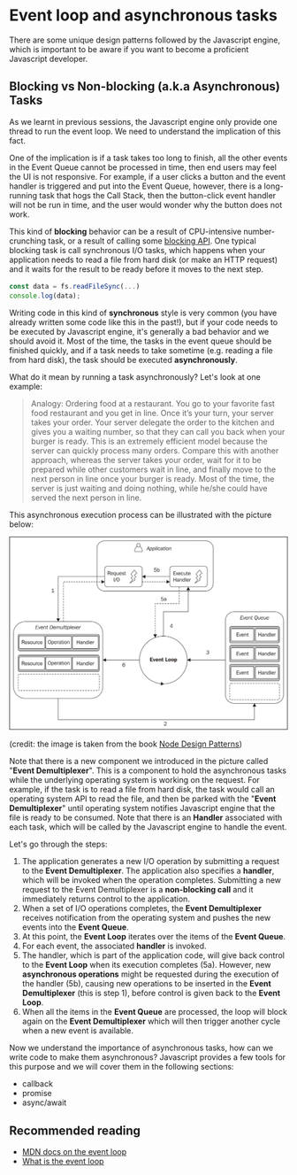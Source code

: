 # Event loop and asynchronous tasks

There are some unique design patterns followed by the Javascript engine, which is important to be aware if you want to become a proficient Javascript developer.

## Blocking vs Non-blocking \(a.k.a Asynchronous\) Tasks

As we learnt in previous sessions, the Javascript engine only provide one thread to run the event loop. We need to understand the implication of this fact.

One of the implication is if a task takes too long to finish, all the other events in the Event Queue cannot be processed in time, then end users may feel the UI is not responsive. For example, if a user clicks a button and the event handler is triggered and put into the Event Queue, however, there is a long-running task that hogs the Call Stack, then the button-click event handler will not be run in time, and the user would wonder why the button does not work.

This kind of **blocking** behavior can be a result of CPU-intensive number-crunching task, or a result of calling some [blocking API](https://nodejs.org/en/docs/guides/blocking-vs-non-blocking/). One typical blocking task is call synchronous I/O tasks, which happens when your application needs to read a file from hard disk \(or make an HTTP request\) and it waits for the result to be ready before it moves to the next step.

```javascript
const data = fs.readFileSync(...)
console.log(data);
```

Writing code in this kind of **synchronous** style is very common \(you have already written some code like this in the past!\), but if your code needs to be executed by Javascript engine, it's generally a bad behavior and we should avoid it. Most of the time, the tasks in the event queue should be finished quickly, and if a task needs to take sometime \(e.g. reading a file from hard disk\), the task should be executed **asynchronously**.

What do it mean by running a task asynchronously? Let's look at one example:

> Analogy: Ordering food at a restaurant. You go to your favorite fast food restaurant and you get in line. Once it’s your turn, your server takes your order. Your server delegate the order to the kitchen and gives you a waiting number, so that they can call you back when your burger is ready. This is an extremely efficient model because the server can quickly process many orders. Compare this with another approach, whereas the server takes your order, wait for it to be prepared while other customers wait in line, and finally move to the next person in line once your burger is ready. Most of the time, the server is just waiting and doing nothing, while he/she could have served the next person in line.

This asynchronous execution process can be illustrated with the picture below:

![The Reactor Pattern](../../.gitbook/assets/reactor_pattern.jpg)

\(credit: the image is taken from the book [Node Design Patterns](https://www.packtpub.com/web-development/nodejs-design-patterns-second-edition)\)

Note that there is a new component we introduced in the picture called "**Event Demultiplexer**". This is a component to hold the asynchronous tasks while the underlying operating system is working on the request. For example, if the task is to read a file from hard disk, the task would call an operating system API to read the file, and then be parked with the "**Event Demultiplexer**" until operating system notifies Javascript engine that the file is ready to be consumed. Note that there is an **Handler** associated with each task, which will be called by the Javascript engine to handle the event.

Let's go through the steps:

1. The application generates a new I/O operation by submitting a request to the **Event Demultiplexer**. The application also specifies a **handler**, which will be invoked when the operation completes. Submitting a new request to the Event Demultiplexer is a **non-blocking call** and it immediately returns control to the application.
2. When a set of I/O operations completes, the **Event Demultiplexer** receives notification from the operating system and pushes the new events into the **Event Queue**.
3. At this point, the **Event Loop** iterates over the items of the **Event Queue**.
4. For each event, the associated **handler** is invoked.
5. The handler, which is part of the application code, will give back control to the **Event Loop** when its execution completes \(5a\). However, new **asynchronous operations** might be requested during the execution of the handler \(5b\), causing new operations to be inserted in the **Event Demultiplexer** \(this is step 1\), before control is given back to the **Event Loop**.
6. When all the items in the **Event Queue** are processed, the loop will block again on the **Event Demultiplexer** which will then trigger another cycle when a new event is available.

Now we understand the importance of asynchronous tasks, how can we write code to make them asynchronous? Javascript provides a few tools for this purpose and we will cover them in the following sections:

* callback
* promise
* async/await

## Recommended reading

* [MDN docs on the event loop](https://developer.mozilla.org/en-US/docs/Web/JavaScript/EventLoop)
* [What is the event loop](https://hackernoon.com/understanding-js-the-event-loop-959beae3ac40)

